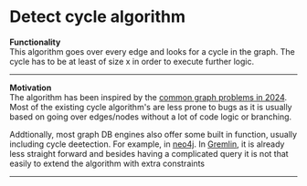 # Detect cycle algorithm
**Functionality** \
This algorithm goes over every edge and looks for a cycle in the graph. The cycle has to be at least of size x in order to execute further logic. 
****


**Motivation** \
The algorithm has been inspired by the [common graph problems in 2024]( https://www.geeksforgeeks.org/top-50-graph-coding-problems-for-interviews ). Most of the existing cycle algorithm's are less prone to bugs as it is usually based on going over edges/nodes without a lot of code logic or branching. 

Addtionally, most graph DB engines also offer some built in function, usually including cycle deetection. For example, in [neo4j](https://neo4j.com/labs/apoc/4.1/overview/apoc.nodes/apoc.nodes.cycles/). 
In [Gremlin](https://github.com/apache/tinkerpop/blob/master/docs/src/recipes/cycle-detection.asciidoc), it is already less straight forward and besides having a complicated query it is not that easily to extend the algorithm with extra constraints


****
